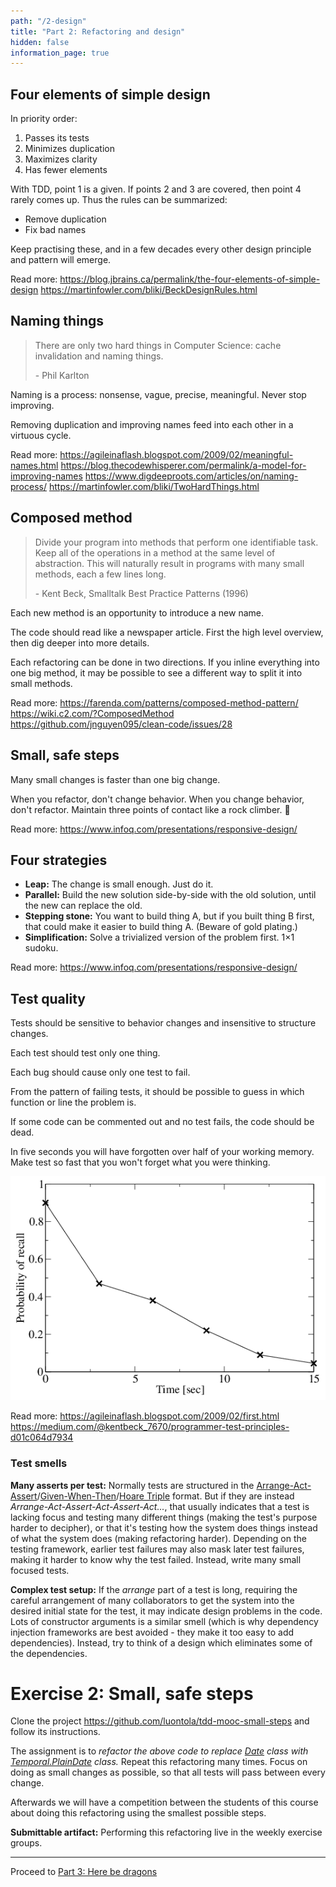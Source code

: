 ```yaml
---
path: "/2-design"
title: "Part 2: Refactoring and design"
hidden: false
information_page: true
---
```



## Four elements of simple design

In priority order:

1. Passes its tests
2. Minimizes duplication
3. Maximizes clarity
4. Has fewer elements

With TDD, point 1 is a given. If points 2 and 3 are covered, then point 4 rarely comes up. Thus the rules can be summarized:

- Remove duplication
- Fix bad names

Keep practising these, and in a few decades every other design principle and pattern will emerge.

Read more:
https://blog.jbrains.ca/permalink/the-four-elements-of-simple-design
https://martinfowler.com/bliki/BeckDesignRules.html


## Naming things

> There are only two hard things in Computer Science: cache invalidation and naming things.
>
> \- Phil Karlton

Naming is a process: nonsense, vague, precise, meaningful. Never stop improving.

Removing duplication and improving names feed into each other in a virtuous cycle.

Read more:
https://agileinaflash.blogspot.com/2009/02/meaningful-names.html
https://blog.thecodewhisperer.com/permalink/a-model-for-improving-names
https://www.digdeeproots.com/articles/on/naming-process/
https://martinfowler.com/bliki/TwoHardThings.html


## Composed method

> Divide your program into methods that perform one identifiable task. Keep all of the operations in a method at the same level of abstraction. This will naturally result in programs with many small methods, each a few lines long.
>
> \- Kent Beck, Smalltalk Best Practice Patterns (1996)

Each new method is an opportunity to introduce a new name.

The code should read like a newspaper article. First the high level overview, then dig deeper into more details.

Each refactoring can be done in two directions. If you inline everything into one big method, it may be possible to see a different way to split it into small methods.

Read more:
https://farenda.com/patterns/composed-method-pattern/
https://wiki.c2.com/?ComposedMethod
https://github.com/jnguyen095/clean-code/issues/28


## Small, safe steps

Many small changes is faster than one big change.

When you refactor, don't change behavior. When you change behavior, don't refactor. Maintain three points of contact like a rock climber. 🧗

Read more:
https://www.infoq.com/presentations/responsive-design/


## Four strategies

- **Leap:** The change is small enough. Just do it.
- **Parallel:** Build the new solution side-by-side with the old solution, until the new can replace the old.
- **Stepping stone:** You want to build thing A, but if you built thing B first, that could make it easier to build thing A. (Beware of gold plating.)
- **Simplification:** Solve a trivialized version of the problem first. 1×1 sudoku.

Read more:
https://www.infoq.com/presentations/responsive-design/


## Test quality

Tests should be sensitive to behavior changes and insensitive to structure changes.

Each test should test only one thing.

Each bug should cause only one test to fail.

From the pattern of failing tests, it should be possible to guess in which function or line the problem is.

If some code can be commented out and no test fails, the code should be dead.

In five seconds you will have forgotten over half of your working memory. Make test so fast that you won't forget what you were thinking.

![Diagram: Decay of working memory if rehearsal is prevented. ](images/working-memory-decay.png "The first Google image search result for [working memory decay](https://www.researchgate.net/figure/Decay-of-working-memory-if-rehearsal-is-prevented-The-time-scale-is-of-the-order-of-a_fig7_35883885).")


Read more:
https://agileinaflash.blogspot.com/2009/02/first.html
https://medium.com/@kentbeck_7670/programmer-test-principles-d01c064d7934


### Test smells

**Many asserts per test:** Normally tests are structured in the [Arrange-Act-Assert](https://agileinaflash.blogspot.com/2009/03/arrange-act-assert.html)/[Given-When-Then](https://dannorth.net/introducing-bdd/)/[Hoare Triple](https://en.wikipedia.org/wiki/Hoare_logic) format. But if they are instead *Arrange-Act-Assert-Act-Assert-Act...*, that usually indicates that a test is lacking focus and testing many different things (making the test's purpose harder to decipher), or that it's testing how the system does things instead of what the system does (making refactoring harder). Depending on the testing framework, earlier test failures may also mask later test failures, making it harder to know why the test failed. Instead, write many small focused tests.

**Complex test setup:** If the *arrange* part of a test is long, requiring the careful arrangement of many collaborators to get the system into the desired initial state for the test, it may indicate design problems in the code. Lots of constructor arguments is a similar smell (which is why dependency injection frameworks are best avoided - they make it too easy to add dependencies). Instead, try to think of a design which eliminates some of the dependencies.


# Exercise 2: Small, safe steps

Clone the project <https://github.com/luontola/tdd-mooc-small-steps> and follow its instructions.

The assignment is to *refactor the above code to replace [Date](https://developer.mozilla.org/en-US/docs/Web/JavaScript/Reference/Global_Objects/Date) class with [Temporal.PlainDate](https://tc39.es/proposal-temporal/docs/plaindate.html) class.* Repeat this refactoring many times. Focus on doing as small changes as possible, so that all tests will pass between every change.

Afterwards we will have a competition between the students of this course about doing this refactoring using the smallest possible steps.

**Submittable artifact:** Performing this refactoring live in the weekly exercise groups.

---

Proceed to [Part 3: Here be dragons](/3-challenges)
